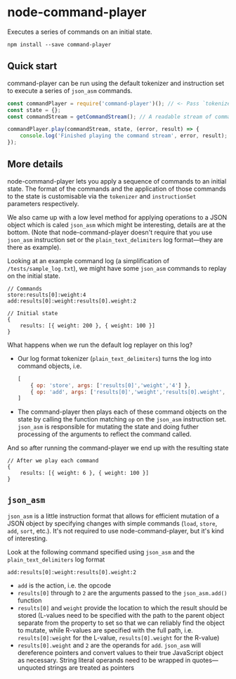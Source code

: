 # node-command-player

Executes a series of commands on an initial state.

```
npm install --save command-player
```

## Quick start

command-player can be run using the default tokenizer and instruction set to execute a series of `json_asm` commands.

```js
const commandPlayer = require('command-player')(); // <- Pass `tokenizer` or `instructionSet` as parameters to override
const state = {};
const commandStream = getCommandStream(); // A readable stream of commands to execute.

commandPlayer.play(commandStream, state, (error, result) => {
	console.log('Finished playing the command stream', error, result);
});
```

## More details

node-command-player lets you apply a sequence of commands to an initial state.
The format of the commands and the application of those commands to the state is customisable via the `tokenizer` and `instructionSet` parameters respectively.

We also came up with a low level method for applying operations to a JSON object which is caled `json_asm` which might be interesting, details are at the bottom.
(Note that node-command-player doesn't require that you use `json_asm` instruction set or the `plain_text_delimiters` log format—they are there as example).

Looking at an example command log (a simplification of `/tests/sample_log.txt`), we might have some `json_asm` commands to replay on the initial state.

```text
// Commands
store:results[0]:weight:4
add:results[0]:weight:results[0].weight:2

// Initial state
{
	results: [{ weight: 200 }, { weight: 100 }]
}
```

What happens when we run the default log replayer on this log?

- Our log format tokenizer (`plain_text_delimiters`) turns the log into command objects, i.e.
	```js
	[
		{ op: 'store', args: ['results[0]','weight','4'] },
		{ op: 'add', args: ['results[0]','weight','results[0].weight', '2'] }
	]
	```
- The command-player then plays each of these command objects on the state by calling the function matching `op` on the `json_asm` instruction set.
  `json_asm` is responsible for mutating the state and doing futher processing of the arguments to reflect the command called.

And so after running the command-player we end up with the resulting state

```
// After we play each command
{
	results: [{ weight: 6 }, { weight: 100 }]
}
```

## `json_asm`

`json_asm` is a little instruction format that allows for efficient mutation of a 
JSON object by specifying changes with simple commands (`load`, `store`, `add`, `sort`, etc.).
It's not required to use node-command-player, but it's kind of interesting.

Look at the following command specified using `json_asm` and the `plain_text_delimiters` log format

```
add:results[0]:weight:results[0].weight:2
```

- `add` is the action, i.e. the opcode
- `results[0]` through to `2` are the arguments passed to the `json_asm.add()` function
- `results[0]` and `weight` provide the location to which the result should be stored 
	(L-values need to be specified with the path to the parent object separate from the property to set so that we can reliably find the object to mutate,
	while R-values are specified with the full path, i.e. `results[0]:weight` for the L-value, `results[0].weight` for the R-value)
- `results[0].weight` and `2` are the operands for `add`. `json_asm` will dereference pointers and convert values to their true JavaScript object as necessary.
	String literal operands need to be wrapped in quotes—unquoted strings are treated as pointers
